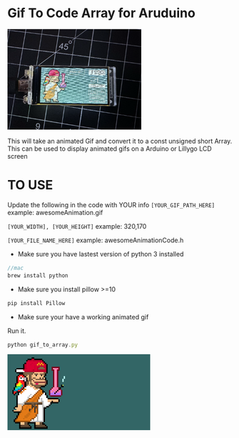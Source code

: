 # Gif To Code Array for Aruduino

<img src="./IMG_1684.png" alt="Cat Image" width="300">


This will take an animated Gif and convert it to a const unsigned short Array. This can be used to display animated gifs on a Arduino or Lillygo LCD screen
# TO USE

Update the following in the code with YOUR info
`[YOUR_GIF_PATH_HERE]`
example: awesomeAnimation.gif

`[YOUR_WIDTH], [YOUR_HEIGHT]`
example: 320,170

`[YOUR_FILE_NAME_HERE]`
example: awesomeAnimationCode.h


- Make sure you have lastest version of python 3 installed
```js
//mac
brew install python
```
- Make sure you install pillow >=10
```js
pip install Pillow
```
- Make sure your have a working animated gif

Run it.
```js
python gif_to_array.py
```

![JMWW NFT](./jmww.gif)
